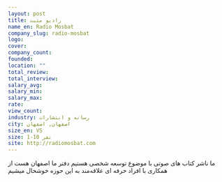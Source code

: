 ```yaml
---
layout: post
title: رادیو مثبت
name_en: Radio Mosbat
company_slug: radio-mosbat
logo: 
cover: 
company_count:
founded:
location: ""
total_review: 
total_interview: 
salary_avg: 
salary_min: 
salary_max: 
rate: 
view_count: 
industry: رسانه و انتشارات
city: اصفهان, اصفهان
size_en: VS
size: 1-10 نفر
site: http://radiomosbat.com
---
```


ما ناشر کتاب های صوتی با موضوع توسعه شخصی هستیم دفتر ما اصفهان هست از همکاری با افراد حرفه ای علاقه‌مند به این حوزه خوشحال میشیم
